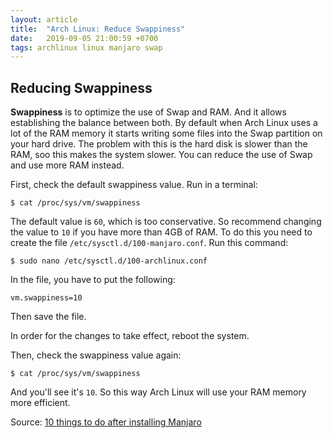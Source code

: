 ```yaml
---
layout: article
title:  "Arch Linux: Reduce Swappiness"
date:   2019-09-05 21:00:59 +0700
tags: archlinux linux manjaro swap
---
```


## Reducing Swappiness

**Swappiness** is to optimize the use of Swap and RAM. And it allows establishing the balance between both. By default when Arch Linux uses a lot of the RAM memory it starts writing some files into the Swap partition on your hard drive. The problem with this is the hard disk is slower than the RAM, soo this makes the system slower. You can reduce the use of Swap and use more RAM instead.

First, check the default swappiness value. Run in a terminal:

```
$ cat /proc/sys/vm/swappiness
```

The default value is `60`, which is too conservative. So recommend changing the value to `10` if you have more than 4GB of RAM. To do this you need to create the file `/etc/sysctl.d/100-manjaro.conf`. Run this command:

```
$ sudo nano /etc/sysctl.d/100-archlinux.conf
```

In the file, you have to put the following:

```
vm.swappiness=10
```

Then save the file.

In order for the changes to take effect, reboot the system.

Then, check the swappiness value again:

```
$ cat /proc/sys/vm/swappiness
```

And you'll see it's `10`. So this way Arch Linux will use your RAM memory more efficient.

Source: [10 things to do after installing Manjaro](https://averagelinuxuser.com/10-things-to-do-after-installing-manjaro/)
